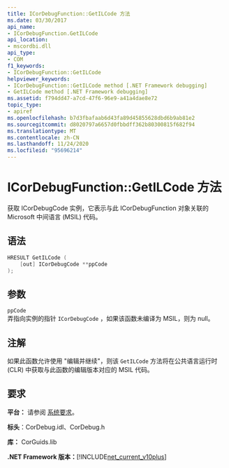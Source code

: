 ```yaml
---
title: ICorDebugFunction::GetILCode 方法
ms.date: 03/30/2017
api_name:
- ICorDebugFunction.GetILCode
api_location:
- mscordbi.dll
api_type:
- COM
f1_keywords:
- ICorDebugFunction::GetILCode
helpviewer_keywords:
- ICorDebugFunction::GetILCode method [.NET Framework debugging]
- GetILCode method [.NET Framework debugging]
ms.assetid: f794dd47-a7cd-47f6-96e9-a41a4dae8e72
topic_type:
- apiref
ms.openlocfilehash: b7d3fbafaab6d43fa89d45855628dbd6b9ab81e2
ms.sourcegitcommit: d8020797a6657d0fbbdff362b80300815f682f94
ms.translationtype: MT
ms.contentlocale: zh-CN
ms.lasthandoff: 11/24/2020
ms.locfileid: "95696214"
---
```

# <a name="icordebugfunctiongetilcode-method"></a>ICorDebugFunction::GetILCode 方法

获取 ICorDebugCode 实例，它表示与此 ICorDebugFunction 对象关联的 Microsoft 中间语言 (MSIL) 代码。  
  
## <a name="syntax"></a>语法  
  
```cpp  
HRESULT GetILCode (  
    [out] ICorDebugCode **ppCode  
);  
```  
  
## <a name="parameters"></a>参数  

 `ppCode`  
 弄指向实例的指针 `ICorDebugCode` ，如果该函数未编译为 MSIL，则为 null。  
  
## <a name="remarks"></a>注解  

 如果此函数允许使用 "编辑并继续"，则该 `GetILCode` 方法将在公共语言运行时 (CLR) 中获取与此函数的编辑版本对应的 MSIL 代码。  
  
## <a name="requirements"></a>要求  

 **平台：** 请参阅 [系统要求](../../get-started/system-requirements.md)。  
  
 **标头**：CorDebug.idl、CorDebug.h  
  
 **库：** CorGuids.lib  
  
 **.NET Framework 版本：**[!INCLUDE[net_current_v10plus](../../../../includes/net-current-v10plus-md.md)]
